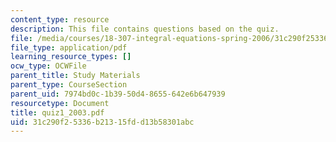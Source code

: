 ```yaml
---
content_type: resource
description: This file contains questions based on the quiz.
file: /media/courses/18-307-integral-equations-spring-2006/31c290f25336b21315fdd13b58301abc_quiz1_2003.pdf
file_type: application/pdf
learning_resource_types: []
ocw_type: OCWFile
parent_title: Study Materials
parent_type: CourseSection
parent_uid: 7974bd0c-1b39-50d4-8655-642e6b647939
resourcetype: Document
title: quiz1_2003.pdf
uid: 31c290f2-5336-b213-15fd-d13b58301abc
---
```

